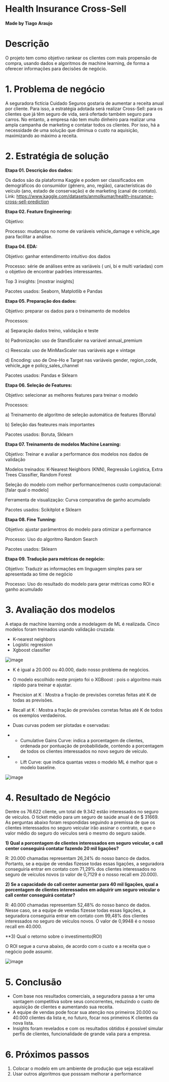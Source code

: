 # Health Insurance Cross-Sell



#### Made by Tiago Araujo

# Descrição

O projeto tem como objetivo rankear os clientes com mais propensão de compra, usando dados e algoritmos de machine learning, de forma a oferecer informações para decisões de negócio.

# 1. Problema de negócio

A seguradora fictícia Cuidado Seguros gostaria de aumentar a receita anual por cliente. Para isso, a estratégia adotada será realizar Cross-Sell: para os clientes que já têm seguro de vida, será ofertado também seguro para carros. No entanto, a empresa não tem muito dinheiro para realizar uma ampla campanha de marketing e contatar todos os clientes. Por isso, há a necessidade de uma solução que diminua o custo na aquisição, maximizando ao máximo a receita. 

# 2. Estratégia de solução

**Etapa 01. Descrição dos dados:**

Os dados são da plataforma Kaggle e podem ser classificados em demográficos do consumidor (gênero, ano, região), características do veículo (ano, estado de conservação) e de marketing (canal de contato).
Link: https://www.kaggle.com/datasets/anmolkumar/health-insurance-cross-sell-prediction

**Etapa 02. Feature Engineering:**

Objetivo: 

Processo: mudanças no nome de variáveis vehicle_damage e vehicle_age para facilitar a análise.

**Etapa 04. EDA:**

Objetivo: ganhar entendimento intuitivo dos dados

Processo: série de análises entre as variáveis ( uni, bi e multi variadas) com o objetivo de encontrar padrões interessantes. 

Top 3 insights: [mostrar insights]

Pacotes usados: Seaborn, Matplotlib e Pandas

**Etapa 05. Preparação dos dados:**

Objetivo: preparar os dados para o treinamento de modelos

Processos:

  a) Separação dados treino, validação e teste
  
  b) Padronização: uso de StandScaler na variável annual_premium
  
  c) Reescala: uso de MinMaxScaler nas variáveis age e vintage
  
  d) Encoding: uso de One-Ho e Target nas variáveis gender, region_code, vehicle_age e policy_sales_channel
  
Pacotes usados: Pandas e Sklearn


**Etapa 06. Seleção de Features:**

Objetivo: selecionar as melhores features para treinar o modelo

Processos:

a) Treinamento de algoritmo de seleção automática de features (Boruta)

b) Seleção das feateures mais importantes

Pacotes usados: Boruta, Sklearn

**Etapa 07. Treinamento de modelos Machine Learning:**

Objetivo: Treinar e avaliar a performance dos modelos nos dados de validação

Modelos treinados: K-Nearest Neighbors (KNN), Regressão Logística, Extra Trees Classifier, Random Forest

Seleção do modelo com melhor performance/menos custo computacional: [falar qual o modelo]

Ferramenta de visualização: Curva comparativa de ganho acumulado

Pacotes usados: Scikitplot e Sklearn 

**Etapa 08. Fine Tunning:**

Objetivo: ajustar parâmentros do modelo para otimizar a performance

Processo: Uso do algoritmo Random Search 

Pacotes usados: Sklearn

**Etapa 09. Tradução para métricas de negócio:**

Objetivo: Traduzir as informações em linguagem simples para ser apresentada ao time de negócio

Processo: Uso do resultado do modelo para gerar métricas como ROI e ganho acumulado


# 3. Avaliação dos modelos

A etapa de machine learning onde a modelagem de ML é realizada. Cinco modelos foram treinados usando validação cruzada:

* K-nearest neighbors
* Logistic regression
* Xgboost classifier

![image](https://user-images.githubusercontent.com/88745881/206483721-c572893d-929b-43a8-9049-5dbd947e5dc5.png)

* K é igual a 20.000 ou 40.000, dado nosso problema de negócios.

* O modelo escolhido neste projeto foi o XGBoost : pois o algoritmo mais rápido para treinar e ajustar.

* Precision at K : Mostra a fração de previsões corretas feitas até K de todas as previsões.

* Recall at K : Mostra a fração de previsões corretas feitas até K de todos os exemplos verdadeiros.

* Duas curvas podem ser plotadas e oservadas:

 * * Cumulative Gains Curve: indica a porcentagem de clientes, ordenada por pontuação de probabilidade, contendo a porcentagem de todos os clientes interessados no novo seguro de veículo.
 * * Lift Curve: que indica quantas vezes o modelo ML é melhor que o modelo baseline.

![image](https://user-images.githubusercontent.com/88745881/206483935-24e37a52-b7df-4228-88a3-5d698f74e433.png)

# 4. Resultado de Negócio

Dentre os 76.622 cliente, um total de 9.342 estão interessados no seguro de veículos. O ticket médio para um seguro de saúde anual é de $ 31669. As perguntas abaixo foram respondidas seguindo a premissa de que os clientes interessados no seguro veicular irão assinar o contrato, e que o valor médio do seguro do veículos será o mesmo do seguro saúde.

**1) Qual a porcentagem de clientes interessados em seguro veicular, o call center conseguirá contatar fazendo 20 mil ligações?**

R: 20.000 chamadas representam 26,24% do nosso banco de dados. Portanto, se a equipe de vendas fizesse todas essas ligações, a seguradora conseguiria entrar em contato com 71,29% dos clientes interessados no seguro de veículos novos (o valor de 0,7129 é o nosso recall em 20.000).

**2) Se a capacidade do call center aumentar para 40 mil ligações, qual a porcentagem de clientes interessados em adquirir um seguro veicular o call center conseguirá contatar?**

R: 40.000 chamadas representam 52,48% do nosso banco de dados. Nesse caso, se a equipe de vendas fizesse todas essas ligações, a seguradora conseguiria entrar em contato com 99,48% dos clientes interessados no seguro de veículos novos. O valor de 0,9948 é o nosso recall em 40.000.

**3) Qual o retorno sobre o investimento(ROI)

O ROI segue a curva abaixo, de acordo com o custo e a receita que o negócio pode assumir.

![image](https://user-images.githubusercontent.com/88745881/206486621-2da95845-c1d0-4ee6-8e52-5dfb58d087ae.png)


# 5. Conclusão

* Com base nos resultados comerciais, a seguradora passa a ter uma vantagem competitiva sobre seus concorrentes, reduzindo o custo de aquisição de clientes e aumentando sua receita.
* A equipe de vendas pode focar sua atenção nos primeiros 20.000 ou 40.000 clientes da lista e, no futuro, focar nos primeiros K clientes da nova lista.
* Insights foram revelados e com os resultados obtidos é possível simular perfis de clientes, funcionalidade de grande valia para a empresa.


# 6. Próximos passos


1. Colocar o modelo em um ambiente de produção que seja escalável
2. Usar outros algoritmos que posssam melhorar a performance

